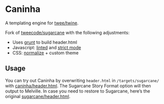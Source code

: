 # Caninha

A templating engine for [twee/twine](http://gimcrackd.com/etc/src/).

Fork of [tweecode/sugarcane](https://github.com/tweecode/sugarcane) with the following adjustments:

* Uses [grunt](https://github.com/cowboy/grunt) to build header.html
* Javascript: [linted](http://www.jshint.com/) and [strict mode](https://developer.mozilla.org/en-US/docs/JavaScript/Reference/Functions_and_function_scope/Strict_mode)
* CSS: [normalize](http://necolas.github.com/normalize.css/) + custom theme

## Usage

You can try out Caninha by overwriting `header.html` in `/targets/sugarcane/` with [caninha/header.html](https://github.com/monospaced/caninha/blob/master/header.html). The Sugarcane Story Format option will then output to Melville. In case you need to restore to Sugarcane, here’s the original [sugarcane/header.html](https://github.com/tweecode/jonah/blob/master/header.html).